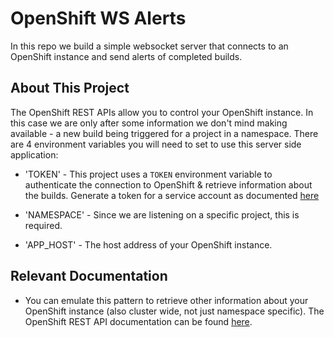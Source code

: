 # OpenShift WS Alerts

In this repo we build a simple websocket server that connects to an OpenShift instance and send alerts of completed builds.

## About This Project

The OpenShift REST APIs allow you to control your OpenShift instance. In this case we are only after some information we don't mind making available - a new build being triggered for a project in a namespace. There are 4 environment variables you will need to set to use this server side application:

* 'TOKEN' - This project uses a `TOKEN` environment variable to authenticate the connection to OpenShift & retrieve information about the builds. Generate a token for a service account as documented [here](https://docs.openshift.com/container-platform/3.5/rest_api/index.html#rest-api-serviceaccount-tokens)

* 'NAMESPACE' - Since we are listening on a specific project, this is required.

* 'APP_HOST' - The host address of your OpenShift instance.

## Relevant Documentation

* You can emulate this pattern to retrieve other information about your OpenShift instance (also cluster wide, not just namespace specific). The OpenShift REST API documentation can be found [here](https://docs.openshift.com/container-platform/3.5/rest_api/index.html).